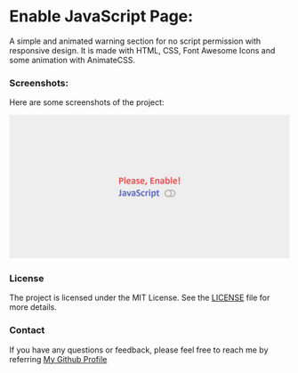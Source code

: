 # Enable JavaScript Page:
A simple and animated warning section for no script permission with responsive design. 
It is made with HTML, CSS, Font Awesome Icons and some animation with AnimateCSS.

### Screenshots:
Here are some screenshots of the project:

![Screenshot 1](./screenshots/screenshot1.jpg)

### License
The project is licensed under the MIT License. See the [LICENSE](../../LICENSE) file for more details.

### Contact
If you have any questions or feedback, please feel free to reach me by referring [My Github Profile](https://github.com/ag-sanjjeev/)
